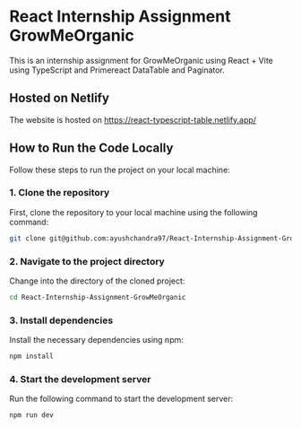 # React Internship Assignment GrowMeOrganic

This is an internship assignment for GrowMeOrganic using React + Vite using TypeScript and Primereact DataTable and Paginator.

## Hosted on Netlify
The website is hosted on https://react-typescript-table.netlify.app/

## How to Run the Code Locally

Follow these steps to run the project on your local machine:

### 1. Clone the repository
First, clone the repository to your local machine using the following command:

```bash
git clone git@github.com:ayushchandra97/React-Internship-Assignment-GrowMeOrganic.git
```

### 2. Navigate to the project directory
Change into the directory of the cloned project:

```bash
cd React-Internship-Assignment-GrowMeOrganic
```

### 3. Install dependencies
Install the necessary dependencies using npm:

```bash
npm install
```

### 4. Start the development server
Run the following command to start the development server:

```bash
npm run dev
```